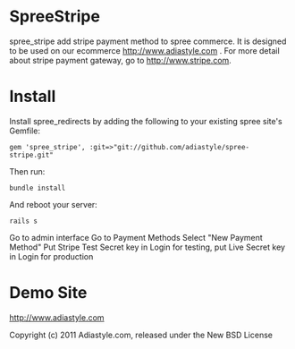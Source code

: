 SpreeStripe
===========

spree_stripe add stripe payment method to spree commerce. It is designed to be used on our ecommerce http://www.adiastyle.com . For more detail about stripe payment gateway, go to http://www.stripe.com.


Install
=======

Install spree_redirects by adding the following to your existing spree site's Gemfile:

	gem 'spree_stripe', :git=>"git://github.com/adiastyle/spree-stripe.git"

Then run:

	bundle install

And reboot your server:

	rails s

Go to admin interface
Go to Payment Methods
Select "New Payment Method"
Put Stripe Test Secret key in Login for testing, put Live Secret key in Login for production

Demo Site
=========

http://www.adiastyle.com

Copyright (c) 2011 Adiastyle.com, released under the New BSD License
